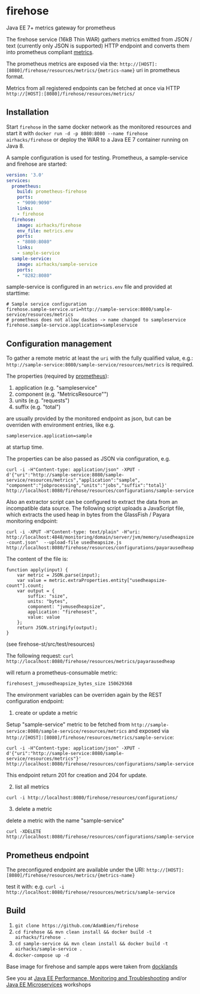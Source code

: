 # firehose

Java EE 7+ metrics gateway for prometheus

The firehose service (16kB Thin WAR) gathers metrics emitted from JSON / text (currently only JSON is supported) HTTP endpoint and converts them into prometheus compliant [metrics](https://prometheus.io/docs/practices/naming/). 

The prometheus metrics are exposed via the: `http://[HOST]:[8080]/firehose/resources/metrics/{metrics-name}` uri in prometheus format.

Metrics from all registered endpoints can be fetched at once via HTTP `http://[HOST]:[8080]/firehose/resources/metrics/`

## Installation

Start `firehose` in the same docker network as the monitored resources and start it with
`docker run -d -p 8080:8080 --name firehose airhacks/firehose` or deploy the WAR to a Java EE 7 container running on Java 8.

A sample configuration is used for testing. Prometheus, a sample-service and firehose 
are started:

```yaml
version: '3.0'
services:
  prometheus:
    build: prometheus-firehose
    ports:
    - "9090:9090"
    links:
    - firehose
  firehose:
    image: airhacks/firehose
    env_file: metrics.env
    ports:
    - "8080:8080"
    links:
    - sample-service
  sample-service:
    image: airhacks/sample-service
    ports:
    - "8282:8080"
```

sample-service is configured in an `metrics.env` file and provided at starttime:

```
# Sample service configuration
firehose.sample-service.uri=http://sample-service:8080/sample-service/resources/metrics
# prometheus does not allow dashes -> name changed to sampleservice
firehose.sample-service.application=sampleservice
```
    
## Configuration management

To gather a remote metric at least the `uri` with the fully qualified value, e.g.: `http://sample-service:8080/sample-service/resources/metrics` is required.

The properties (required by [prometheus](https://prometheus.io/docs/practices/naming/)):

1. application  (e.g. "sampleservice"
2. component  (e.g. "MetricsResource"")
3. units (e.g. "requests")
4. suffix (e.g. "total")

are usually provided by the monitored endpoint as json, but can be overriden with environment entries, like e.g.

`sampleservice.application=sample`

at startup time.

The properties can be also passed as JSON via configuration, e.g.

`curl -i -H"Content-type: application/json" -XPUT -d'{"uri":"http://sample-service:8080/sample-service/resources/metrics","application":"sample", "component":"jobprocessing","units":"jobs","suffix":"total}' http://localhost:8080/firehose/resources/configurations/sample-service`

Also an extractor script can be configured to extract the data from an incompatible data source. The following script uploads a JavaScript file, which extracts the used heap in bytes from
the GlassFish / Payara monitoring endpoint:

`curl -i -XPUT -H"Content-type: text/plain" -H"uri: http://localhost:4848/monitoring/domain/server/jvm/memory/usedheapsize-count.json"  --upload-file usedheapsize.js http://localhost:8080/firehose/resources/configurations/payarausedheap`

The content of the file is:

```
function apply(input) {
    var metric = JSON.parse(input);
    var value = metric.extraProperties.entity["usedheapsize-count"].count;
    var output = {
        suffix: "size",
        units: "bytes",
        component: "jvmusedheapsize",
        application: "firehosest",
        value: value
    };
    return JSON.stringify(output);
}
````
(see firehose-st/src/test/resources)

The following request: `curl http://localhost:8080/firehose/resources/metrics/payarausedheap`

will return a prometheus-consumable metric:

`firehosest_jvmusedheapsize_bytes_size 150629368`



The environment variables can be overriden again by the REST configuration endpoint:

1. create or update a metric

Setup "sample-service" metric to be fetched from `http://sample-service:8080/sample-service/resources/metrics` and exposed
via `http://[HOST]:[8080]/firehose/resources/metrics/sample-service`:

`curl -i -H"Content-type: application/json" -XPUT -d'{"uri":"http://sample-service:8080/sample-service/resources/metrics"}' http://localhost:8080/firehose/resources/configurations/sample-service`

This endpoint return 201 for creation and 204 for update.

2. list all metrics

`curl -i http://localhost:8080/firehose/resources/configurations/`

3. delete a metric

delete a metric with the name "sample-service"

`curl -XDELETE http://localhost:8080/firehose/resources/configurations/sample-service`

## Prometheus endpoint

The preconfigured endpoint are available under the URI: `http://[HOST]:[8080]/firehose/resources/metrics/{metrics-name}`

test it with: e.g. `curl -i http://localhost:8080/firehose/resources/metrics/sample-service`

## Build

1. `git clone https://github.com/AdamBien/firehose`
2. `cd firehose && mvn clean install && docker build -t airhacks/firehose .`
3. `cd sample-service && mvn clean install && docker build -t airhacks/sample-service .`
4. `docker-compose up -d`


Base image for firehose and sample apps were taken from [docklands](https://github.com/AdamBien/docklands)

See you at [Java EE Performance, Monitoring and Troubleshooting](http://workshops.adam-bien.com/performance.htm) and/or [Java EE Microservices](http://workshops.adam-bien.com/microservices.htm) workshops


